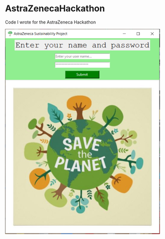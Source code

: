 # AstraZenecaHackathon
Code I wrote for the AstraZeneca Hackathon


![alt text](https://github.com/dvlasits/AstraZenecaHackathon/blob/main/LoginPage.png)
